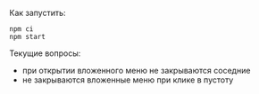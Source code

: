 Как запустить:

```
npm ci
npm start
```

Текущие вопросы:

- при открытии вложенного меню не закрываются соседние
- не закрываются вложенные меню при клике в пустоту
